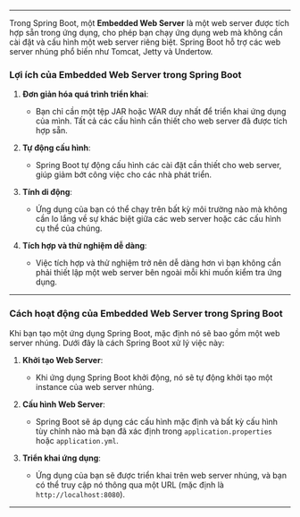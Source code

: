 
---
Trong Spring Boot, một **Embedded Web Server** là một web server được tích hợp sẵn trong ứng dụng, cho phép bạn chạy ứng dụng web mà không cần cài đặt và cấu hình một web server riêng biệt. Spring Boot hỗ trợ các web server nhúng phổ biến như Tomcat, Jetty và Undertow.


### Lợi ích của Embedded Web Server trong Spring Boot

1. **Đơn giản hóa quá trình triển khai**:
    
    - Bạn chỉ cần một tệp JAR hoặc WAR duy nhất để triển khai ứng dụng của mình. Tất cả các cấu hình cần thiết cho web server đã được tích hợp sẵn.
2. **Tự động cấu hình**:
    
    - Spring Boot tự động cấu hình các cài đặt cần thiết cho web server, giúp giảm bớt công việc cho các nhà phát triển.
3. **Tính di động**:
    
    - Ứng dụng của bạn có thể chạy trên bất kỳ môi trường nào mà không cần lo lắng về sự khác biệt giữa các web server hoặc các cấu hình cụ thể của chúng.
4. **Tích hợp và thử nghiệm dễ dàng**:
    
    - Việc tích hợp và thử nghiệm trở nên dễ dàng hơn vì bạn không cần phải thiết lập một web server bên ngoài mỗi khi muốn kiểm tra ứng dụng.

---
### Cách hoạt động của Embedded Web Server trong Spring Boot

Khi bạn tạo một ứng dụng Spring Boot, mặc định nó sẽ bao gồm một web server nhúng. Dưới đây là cách Spring Boot xử lý việc này:

1. **Khởi tạo Web Server**:
    
    - Khi ứng dụng Spring Boot khởi động, nó sẽ tự động khởi tạo một instance của web server nhúng.
2. **Cấu hình Web Server**:
    
    - Spring Boot sẽ áp dụng các cấu hình mặc định và bất kỳ cấu hình tùy chỉnh nào mà bạn đã xác định trong `application.properties` hoặc `application.yml`.
3. **Triển khai ứng dụng**:
    
    - Ứng dụng của bạn sẽ được triển khai trên web server nhúng, và bạn có thể truy cập nó thông qua một URL (mặc định là `http://localhost:8080`).

---
